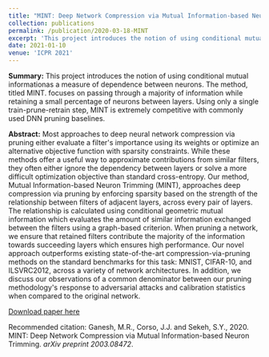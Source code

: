 ```yaml
---
title: "MINT: Deep Network Compression via Mutual Information-based Neuron Trimming "
collection: publications
permalink: /publication/2020-03-18-MINT
excerpt: 'This project introduces the notion of using conditional mutual informationas a measure of dependence between neurons. The method, titled MINT. focuses on passing  through a majority of information while retaining a small percentage of neurons between layers. Using only a single train-prune-retrain step, MINT is extremely competitive with commonly used DNN pruning baselines.'
date: 2021-01-10
venue: 'ICPR 2021'
---
```

<b>Summary:</b> This project introduces the notion of using conditional mutual informationas a measure of dependence between neurons. The method, titled MINT. focuses on passing  through a majority of information while retaining a small percentage of neurons between layers. Using only a single train-prune-retrain step, MINT is extremely competitive with commonly used DNN pruning baselines.

<b>Abstract:</b> Most approaches to deep neural network compression via pruning either evaluate a filter's importance using its weights or optimize an alternative objective function with sparsity constraints. While these methods offer a useful way to approximate contributions from similar filters, they often either ignore the dependency between layers or solve a more difficult optimization objective than standard cross-entropy. Our method, Mutual Information-based Neuron Trimming (MINT), approaches deep compression via pruning by enforcing sparsity based on the strength of the relationship between filters of adjacent layers, across every pair of layers. The relationship is calculated using conditional geometric mutual information which evaluates the amount of similar information exchanged between the filters using a graph-based criterion. When pruning a network, we ensure that retained filters contribute the majority of the information towards succeeding layers which ensures high performance. Our novel approach outperforms existing state-of-the-art compression-via-pruning methods on the standard benchmarks for this task: MNIST, CIFAR-10, and ILSVRC2012, across a variety of network architectures. In addition, we discuss our observations of a common denominator between our pruning methodology's response to adversarial attacks and calibration statistics when compared to the original network. 

[Download paper here](https://arxiv.org/pdf/2003.08472.pdf)

Recommended citation: Ganesh, M.R., Corso, J.J. and Sekeh, S.Y., 2020. MINT: Deep Network Compression via Mutual Information-based Neuron Trimming. <i>arXiv preprint 2003.08472</i>.
